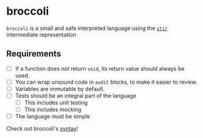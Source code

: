 # broccoli
`broccoli` is a small and safe interpreted language using the [`stir`](https://github.com/cohenarthur/stir) intermediate representation

## Requirements

* [ ] If a function does not return `void`, its return value should always be used.
* [ ] You can wrap unsound code in `audit` blocks, to make it easier to review.
* [ ] Variables are immutable by default.
* [ ] Tests should be an integral part of the language
    * [ ] This includes unit testing
    * [ ] This includes mocking
* [ ] The language must be simple

Check out broccoli's [syntax](SYNTAX.md)!
